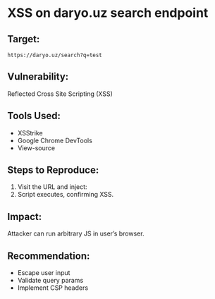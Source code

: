 # XSS on daryo.uz search endpoint

## Target:
`https://daryo.uz/search?q=test`

## Vulnerability:
Reflected Cross Site Scripting (XSS)

## Tools Used:
- XSStrike
- Google Chrome DevTools
- View-source

## Steps to Reproduce:
1. Visit the URL and inject:
2. Script executes, confirming XSS.

## Impact:
Attacker can run arbitrary JS in user’s browser.

## Recommendation:
- Escape user input
- Validate query params
- Implement CSP headers
